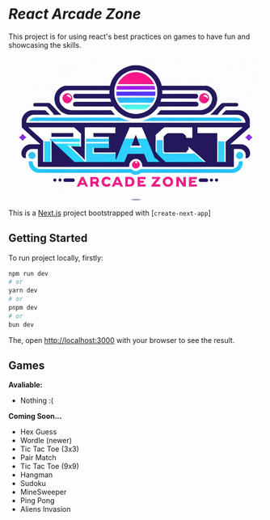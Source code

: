 # *React Arcade Zone*
This project is for using react's best practices on games to have fun and showcasing the skills.

![react arcade zone hero section](public/ReadmeHeroSection.png)

This is a [Next.js](https://nextjs.org/) project bootstrapped with [`create-next-app`]
## Getting Started

To run project locally, firstly:

```bash
npm run dev
# or
yarn dev
# or
pnpm dev
# or
bun dev
```

The, open [http://localhost:3000](http://localhost:3000) with your browser to see the result.

## Games

**Avaliable:**
- Nothing :(


**Coming Soon...**
- Hex Guess
- Wordle (newer)
- Tic Tac Toe (3x3)
- Pair Match
- Tic Tac Toe (9x9)
- Hangman
- Sudoku
- MineSweeper
- Ping Pong
- Aliens Invasion